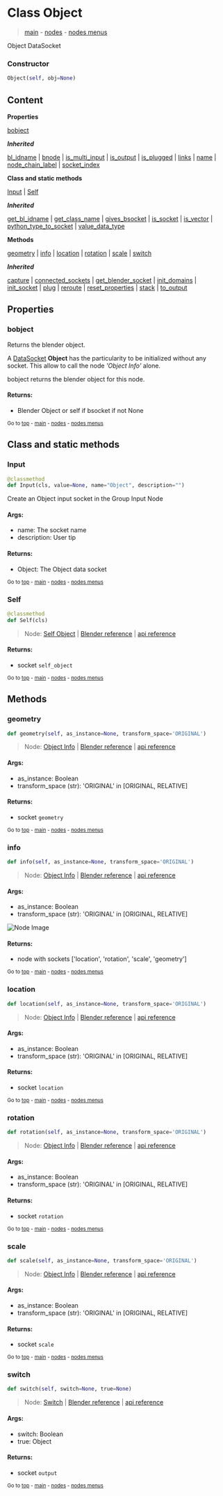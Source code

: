 # Class Object

> [main](../index.md) - [nodes](nodes.md) - [nodes menus](nodes_menus.md)

 Object DataSocket




### Constructor

```python
Object(self, obj=None)
```

## Content

**Properties**

[bobject](#bobject)

***Inherited***

[bl_idname](DataSocket.md#bl_idname) | [bnode](DataSocket.md#bnode) | [is_multi_input](DataSocket.md#is_multi_input) | [is_output](DataSocket.md#is_output) | [is_plugged](DataSocket.md#is_plugged) | [links](DataSocket.md#links) | [name](DataSocket.md#name) | [node_chain_label](DataSocket.md#node_chain_label) | [socket_index](DataSocket.md#socket_index)

**Class and static methods**

[Input](#Input) | [Self](#Self)

***Inherited***

[get_bl_idname](DataSocket.md#get_bl_idname) | [get_class_name](DataSocket.md#get_class_name) | [gives_bsocket](DataSocket.md#gives_bsocket) | [is_socket](DataSocket.md#is_socket) | [is_vector](DataSocket.md#is_vector) | [python_type_to_socket](DataSocket.md#python_type_to_socket) | [value_data_type](DataSocket.md#value_data_type)

**Methods**

[geometry](#geometry) | [info](#info) | [location](#location) | [rotation](#rotation) | [scale](#scale) | [switch](#switch)

***Inherited***

[capture](DataSocket.md#capture) | [connected_sockets](DataSocket.md#connected_sockets) | [get_blender_socket](DataSocket.md#get_blender_socket) | [init_domains](DataSocket.md#init_domains) | [init_socket](DataSocket.md#init_socket) | [plug](DataSocket.md#plug) | [reroute](DataSocket.md#reroute) | [reset_properties](DataSocket.md#reset_properties) | [stack](DataSocket.md#stack) | [to_output](DataSocket.md#to_output)

## Properties

### bobject

 Returns the blender object.

A [DataSocket](DataSocket.md) **Object** has the particularity to be initialized without any socket.
This allow to call the node *'Object Info'* alone.

bobject returns the blender object for this node.

#### Returns:
- Blender Object or self if bsocket if not None



<sub>Go to [top](#class-Object) - [main](../index.md) - [nodes](nodes.md) - [nodes menus](nodes_menus.md)</sub>

## Class and static methods

### Input

```python
@classmethod
def Input(cls, value=None, name="Object", description="")
```

 Create an Object input socket in the Group Input Node

#### Args:
- name: The socket name
- description: User tip
    
#### Returns:
- Object: The Object data socket




<sub>Go to [top](#class-Object) - [main](../index.md) - [nodes](nodes.md) - [nodes menus](nodes_menus.md)</sub>

### Self

```python
@classmethod
def Self(cls)
```



> Node: [Self Object](GeometryNodeSelfObject.md) | [Blender reference](https://docs.blender.org/manual/en/latest/modeling/geometry_nodes/input/self_object.html) | [api reference](https://docs.blender.org/api/current/bpy.types.GeometryNodeSelfObject.html)

#### Returns:
- socket `self_object`






<sub>Go to [top](#class-Object) - [main](../index.md) - [nodes](nodes.md) - [nodes menus](nodes_menus.md)</sub>

## Methods

### geometry

```python
def geometry(self, as_instance=None, transform_space='ORIGINAL')
```



> Node: [Object Info](GeometryNodeObjectInfo.md) | [Blender reference](https://docs.blender.org/manual/en/latest/modeling/geometry_nodes/input/object_info.html) | [api reference](https://docs.blender.org/api/current/bpy.types.GeometryNodeObjectInfo.html)

#### Args:
- as_instance: Boolean
- transform_space (str): 'ORIGINAL' in [ORIGINAL, RELATIVE]

#### Returns:
- socket `geometry`






<sub>Go to [top](#class-Object) - [main](../index.md) - [nodes](nodes.md) - [nodes menus](nodes_menus.md)</sub>

### info

```python
def info(self, as_instance=None, transform_space='ORIGINAL')
```



> Node: [Object Info](GeometryNodeObjectInfo.md) | [Blender reference](https://docs.blender.org/manual/en/latest/modeling/geometry_nodes/input/object_info.html) | [api reference](https://docs.blender.org/api/current/bpy.types.GeometryNodeObjectInfo.html)

#### Args:
- as_instance: Boolean
- transform_space (str): 'ORIGINAL' in [ORIGINAL, RELATIVE]

![Node Image](https://docs.blender.org/manual/en/latest/_images/node-types_GeometryNodeObjectInfo.webp)

#### Returns:
- node with sockets ['location', 'rotation', 'scale', 'geometry']






<sub>Go to [top](#class-Object) - [main](../index.md) - [nodes](nodes.md) - [nodes menus](nodes_menus.md)</sub>

### location

```python
def location(self, as_instance=None, transform_space='ORIGINAL')
```



> Node: [Object Info](GeometryNodeObjectInfo.md) | [Blender reference](https://docs.blender.org/manual/en/latest/modeling/geometry_nodes/input/object_info.html) | [api reference](https://docs.blender.org/api/current/bpy.types.GeometryNodeObjectInfo.html)

#### Args:
- as_instance: Boolean
- transform_space (str): 'ORIGINAL' in [ORIGINAL, RELATIVE]

#### Returns:
- socket `location`






<sub>Go to [top](#class-Object) - [main](../index.md) - [nodes](nodes.md) - [nodes menus](nodes_menus.md)</sub>

### rotation

```python
def rotation(self, as_instance=None, transform_space='ORIGINAL')
```



> Node: [Object Info](GeometryNodeObjectInfo.md) | [Blender reference](https://docs.blender.org/manual/en/latest/modeling/geometry_nodes/input/object_info.html) | [api reference](https://docs.blender.org/api/current/bpy.types.GeometryNodeObjectInfo.html)

#### Args:
- as_instance: Boolean
- transform_space (str): 'ORIGINAL' in [ORIGINAL, RELATIVE]

#### Returns:
- socket `rotation`






<sub>Go to [top](#class-Object) - [main](../index.md) - [nodes](nodes.md) - [nodes menus](nodes_menus.md)</sub>

### scale

```python
def scale(self, as_instance=None, transform_space='ORIGINAL')
```



> Node: [Object Info](GeometryNodeObjectInfo.md) | [Blender reference](https://docs.blender.org/manual/en/latest/modeling/geometry_nodes/input/object_info.html) | [api reference](https://docs.blender.org/api/current/bpy.types.GeometryNodeObjectInfo.html)

#### Args:
- as_instance: Boolean
- transform_space (str): 'ORIGINAL' in [ORIGINAL, RELATIVE]

#### Returns:
- socket `scale`






<sub>Go to [top](#class-Object) - [main](../index.md) - [nodes](nodes.md) - [nodes menus](nodes_menus.md)</sub>

### switch

```python
def switch(self, switch=None, true=None)
```



> Node: [Switch](GeometryNodeSwitch.md) | [Blender reference](https://docs.blender.org/manual/en/latest/modeling/geometry_nodes/utilities/switch.html) | [api reference](https://docs.blender.org/api/current/bpy.types.GeometryNodeSwitch.html)

#### Args:
- switch: Boolean
- true: Object

#### Returns:
- socket `output`






<sub>Go to [top](#class-Object) - [main](../index.md) - [nodes](nodes.md) - [nodes menus](nodes_menus.md)</sub>

